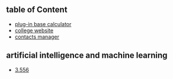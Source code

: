 ## table of Content 
- [plug-in base calculator]()
- [college website ]()
- [contacts manager]()
## artificial intelligence and machine learning 
- [3.556]()